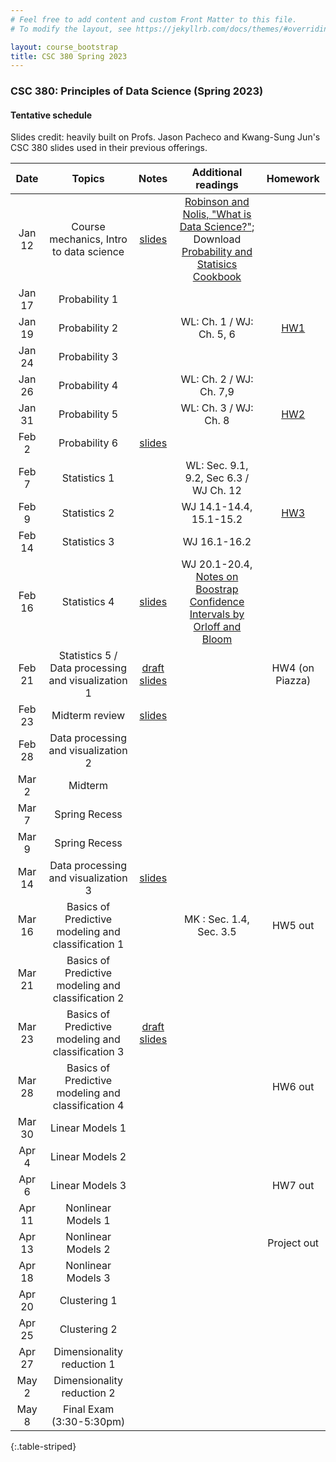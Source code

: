 ```yaml
---
# Feel free to add content and custom Front Matter to this file.
# To modify the layout, see https://jekyllrb.com/docs/themes/#overriding-theme-defaults

layout: course_bootstrap
title: CSC 380 Spring 2023
---
```


### CSC 380: Principles of Data Science (Spring 2023)

#### Tentative schedule

Slides credit: heavily built on Profs. Jason Pacheco and Kwang-Sung Jun's CSC 380 slides used in their previous offerings. 

|  Date  |                                                        Topics                                                         |                                            Notes                                             | Additional readings  | Homework |
|:------:|:---------------------------------------------------------------------------------------------------------------------:|:--------------------------------------------------------------------------------------------:|:---:|:---:|
| Jan 12 | Course mechanics, Intro to data science   |        [slides](https://zcc1307.github.io/csc380-sp23/Slides/23s380%2001%20intro.pdf)        | [Robinson and Nolis, "What is Data Science?"](http://www.pachecoj.com/courses/csc380_fall21/doc/what_is_data_science.pdf); Download [Probability and Statisics Cookbook](http://statistics.zone/)  |  | 
| Jan 17 |                                                      Probability 1                                                     |                                                                                              |  |  | 
| Jan 19 |                                                      Probability 2                                                                   |                                                                                              | WL: Ch. 1 / WJ: Ch. 5, 6  |  [HW1](https://zcc1307.github.io/csc380-sp23/hws/CSC_380_HW1.pdf) | 
| Jan 24 |                                                      Probability 3                                                                 |                                                                                              |  |  |  | 
| Jan 26 |                                                      Probability 4                                                                 |                                                                                              | WL: Ch. 2 / WJ: Ch. 7,9  |  |  | 
| Jan 31 |                                                      Probability 5                                                       |                                                                                              |  WL: Ch. 3 / WJ: Ch. 8 |  [HW2](https://zcc1307.github.io/csc380-sp23/hws/CSC_380_HW2.pdf) |  | 
| Feb 2  |                                                      Probability 6                                                                 |  [slides](https://zcc1307.github.io/csc380-sp23/Slides/23s380%2002%20probability_draft.pdf)  |  | |  | 
| Feb 7  |                                                      Statistics 1                                                                  |                                                                                              | WL: Sec. 9.1, 9.2, Sec 6.3 / WJ Ch. 12 |  |  | 
| Feb 9  |                                                      Statistics 2                                                                  |                                                                                              |  WJ 14.1-14.4, 15.1-15.2 | [HW3](https://zcc1307.github.io/csc380-sp23/hws/CSC_380_HW3.pdf) | 
| Feb 14 |                                                      Statistics 3                                            |                                                                                              | WJ 16.1-16.2 |  | 
| Feb 16 |                                                      Statistics 4                                                                 |  [slides](https://zcc1307.github.io/csc380-sp23/Slides/23s380%2003%20statistics_draft.pdf)   | WJ 20.1-20.4, [Notes on Boostrap Confidence Intervals by Orloff and Bloom](https://math.mit.edu/~dav/05.dir/class24-prep-a.pdf)  |  | 
| Feb 21 |                                          Statistics 5 / Data processing and visualization 1                                                         |  [draft slides](https://zcc1307.github.io/csc380-sp23/Slides/23s380%2004%20data_draft.pdf)   |  | HW4 (on Piazza) | 
| Feb 23 |                                          Midterm review                                             |      [slides](https://zcc1307.github.io/csc380-sp23/Slides/23s380%20midterm_review.pdf)      |  |  | 
| Feb 28 |                                          Data processing and visualization 2                                                                             |                                                                                              |  |  | 
| Mar 2  |                                                        Midterm                                                        |                                                                                              |  |  | 
| Mar 7  |                                                     Spring Recess                                                     |                                                                                              |  |  | 
| Mar 9  |                                                     Spring Recess                                                     |                                                                                              |  |  | 
| Mar 14 |                                          Data processing and visualization 3                                                 |        [slides](https://zcc1307.github.io/csc380-sp23/Slides/23s380%2004%20data.pdf)         |  |  | 
| Mar 16 |                                          Basics of Predictive modeling and classification 1                                                                  |                                                                                              | MK : Sec. 1.4, Sec. 3.5 | HW5 out | 
| Mar 21 |                                          Basics of Predictive modeling and classification 2                                                                             |                                                                                              |  |  | 
| Mar 23 |                                          Basics of Predictive modeling and classification 3                                                                              | [draft slides](https://zcc1307.github.io/csc380-sp23/Slides/23s380%2006%20mlintro_draft.pdf) |  |  | 
| Mar 28 |                                          Basics of Predictive modeling and classification 4                                                                |                                                                                              |  | HW6 out | 
| Mar 30 |                                          Linear Models 1                                                                             |                                                                                              |  |  | 
| Apr 4  |                                          Linear Models 2                                                                             |                                                                                              |  |  | 
| Apr 6  |                                          Linear Models 3                                                           |                                                                                              |  | HW7 out | 
| Apr 11 |                                          Nonlinear Models 1                                                                             |                                                                                              |  |  | 
| Apr 13 |                                          Nonlinear Models 2                                                                             |                                                                                              |  | Project out | 
| Apr 18 |                                          Nonlinear Models 3                                                                             |                                                                                              |  |  | 
| Apr 20 |                                                      Clustering 1                                                     |                                                                                              |  |  | 
| Apr 25 |                                                      Clustering 2                                                                 |                                                                                              |  |  | 
| Apr 27 |                                               Dimensionality reduction 1                                               |                                                                                              |  |  | 
| May 2  |                                               Dimensionality reduction 2                                                                        |                                                                                              |  |  | 
| May 8  |                                               Final Exam (3:30-5:30pm)                                                |                                                                                              |  |  | 
{:.table-striped}
